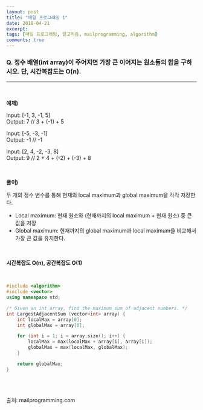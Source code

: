 ```yaml
---
layout: post
title: "매일 프로그래밍 1"
date: 2018-04-21
excerpt: 
tags: [매일 프로그래밍, 알고리즘, mailprogramming, algorithm]
comments: true
---
```


### Q. 정수 배열(int array)이 주어지면 가장 큰 이어지는 원소들의 합을 구하시오. 단, 시간복잡도는 O(n).
- - -  
<br/>

**예제)**

Input: [-1, 3, -1, 5]  
Output: 7  // 3 + (-1) + 5

Input: [-5, -3, -1]  
Output: -1  // -1

Input: [2, 4, -2, -3, 8]  
Output: 9  // 2 + 4 + (-2) + (-3) + 8  
  
<br/>

**풀이)**

두 개의 정수 변수를 통해 현재의 local maximum과 global maximum을 각각 저장한다.

- Local maximum: 현재 원소와 (현재까지의 local maximum + 현재 원소) 중 큰 값을 저장
- Global maximum: 현재까지의 global maximum과 local maximum을 비교해서 가장 큰 값을 유지한다.  
<br/>
  
**시간복잡도 O(n), 공간복잡도 O(1)**  

<br/>  
  
``` cpp
#include <algorithm>
#include <vector>
using namespace std;

/* Given an int array, find the maximum sum of adjacent numbers. */
int LargestAdjacentSum (vector<int> array) {
    int localMax = array[0];
    int globalMax = array[0];

    for (int i = 1; i < array.size(); i++) {
        localMax = max(localMax + array[i], array[i]);
        globalMax = max(localMax, globalMax);
    }

    return globalMax;
}
```  
<br/>
<br/>

출처: mailprogramming.com
